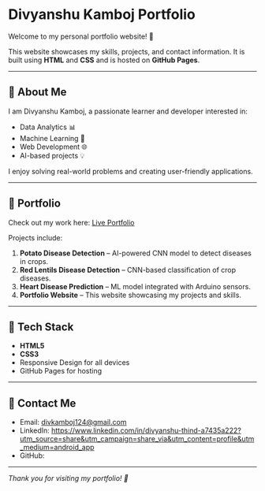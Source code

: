 # Divyanshu Kamboj Portfolio

Welcome to my personal portfolio website! 🌟

This website showcases my skills, projects, and contact information. It is built using **HTML** and **CSS** and is hosted on **GitHub Pages**.

---

## 🔹 About Me
I am Divyanshu Kamboj, a passionate learner and developer interested in:
- Data Analytics 📊
- Machine Learning 🤖
- Web Development 🌐
- AI-based projects 💡

I enjoy solving real-world problems and creating user-friendly applications.

---

## 🔹 Portfolio
Check out my work here: [Live Portfolio](https://divyanshu-kamboj.github.io/Divyanshu-Portfolio/)

Projects include:
1. **Potato Disease Detection** – AI-powered CNN model to detect diseases in crops.
2. **Red Lentils Disease Detection** – CNN-based classification of crop diseases.
3. **Heart Disease Prediction** – ML model integrated with Arduino sensors.
4. **Portfolio Website** – This website showcasing my projects and skills.

---

## 🔹 Tech Stack
- **HTML5**  
- **CSS3**  
- Responsive Design for all devices  
- GitHub Pages for hosting  

---

## 🔹 Contact Me
- Email: divkamboj124@gmail.com  
- LinkedIn: https://www.linkedin.com/in/divyanshu-thind-a7435a222?utm_source=share&utm_campaign=share_via&utm_content=profile&utm_medium=android_app  
- GitHub: 

---

*Thank you for visiting my portfolio! 🌟*

